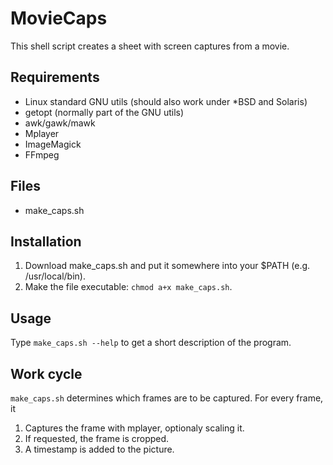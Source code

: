 # MovieCaps

This shell script creates a sheet with screen captures from a movie.

## Requirements

- Linux standard GNU utils (should also work under \*BSD and Solaris)
- getopt (normally part of the GNU utils)
- awk/gawk/mawk
- Mplayer
- ImageMagick
- FFmpeg

## Files

- make\_caps.sh

## Installation

1. Download make\_caps.sh and put it somewhere into your $PATH (e.g. /usr/local/bin).
2. Make the file executable: `chmod a+x make_caps.sh`.

## Usage

Type `make_caps.sh --help` to get a short description of the program.

## Work cycle

`make_caps.sh` determines which frames are to be captured. For every frame, it

1. Captures the frame with mplayer, optionaly scaling it.
2. If requested, the frame is cropped.
3. A timestamp is added to the picture.
